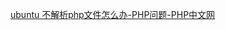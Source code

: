 [ubuntu 不解析php文件怎么办-PHP问题-PHP中文网](https://www.php.cn/faq/496606.html#:~:text=ubuntu%E4%B8%8D%E8%A7%A3%E6%9E%90php%E6%96%87%E4%BB%B6%E7%9A%84%E8%A7%A3%E5%86%B3%E5%8A%9E%E6%B3%95%EF%BC%9A1%E3%80%81%E5%BD%BB%E5%BA%95%E5%8D%B8%E8%BD%BD%E2%80%9Clibapache2-mod-php%E2%80%9D%E5%B9%B6%E9%87%8D%E6%96%B0%E5%AE%89%E8%A3%85%EF%BC%8C%E7%84%B6%E5%90%8E%E9%87%8D%E5%90%AFapache2%EF%BC%9B2%E3%80%81%E5%9C%A8%E6%9C%8D%E5%8A%A1%E5%99%A8%E7%AB%AF%E6%9F%A5%E7%9C%8B%E4%B8%80%E4%B8%8Bphp%E6%A8%A1%E5%9D%97%E6%98%AF%E5%90%A6%E5%BC%80%E5%90%AF%E5%B9%B6%E9%80%9A%E8%BF%87%E2%80%9Cservice,apache2%20restart%E2%80%9D%E9%87%8D%E5%90%AFapache2%EF%BC%9B3%E3%80%81%E5%AE%89%E8%A3%85%E2%80%9Cphp7.0-curl%E2%80%9D%E6%A8%A1%E5%9D%97%E5%8D%B3%E5%8F%AF%E3%80%82)

